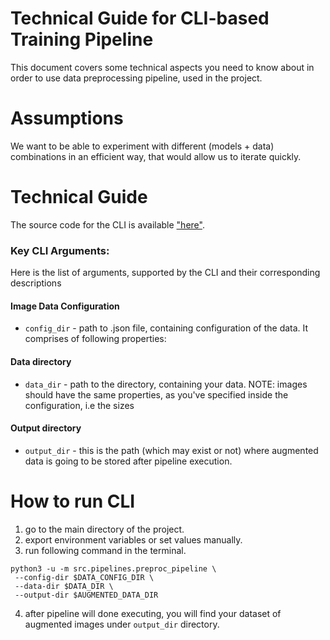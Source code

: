 # Technical Guide for CLI-based Training Pipeline

This document covers some technical aspects you
need to know about in order to use data preprocessing pipeline, used in the project.

# Assumptions

We want to be able to experiment 
with different (models + data) combinations in an efficient way, 
that would allow us to iterate quickly.

# Technical Guide 

The source code for the CLI is available ["here"](https://github.com/LovePelmeni/DeepfakeStream/blob/main/src/pipelines/train_pipeline.py).


### Key CLI Arguments:

Here is the list of arguments, supported by the CLI 
and their corresponding descriptions

#### Image Data Configuration

- `config_dir` - path to .json file, containing configuration of the data. It comprises of following properties: 

#### Data directory

- `data_dir` - path to the directory, containing your data. NOTE: images should have the same properties, as you've specified inside the configuration, i.e the sizes

#### Output directory
- `output_dir` - this is the path (which may exist or not) where augmented data is going to be stored after pipeline execution.

# How to run CLI

1. go to the main directory of the project.
2. export environment variables or set values manually.
3. run following command in the terminal.

```
python3 -u -m src.pipelines.preproc_pipeline \
 --config-dir $DATA_CONFIG_DIR \
 --data-dir $DATA_DIR \
 --output-dir $AUGMENTED_DATA_DIR
```
4. after pipeline will done executing, you will find your dataset of augmented images under `output_dir` directory.